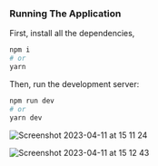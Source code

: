 ### Running The Application
First, install all the dependencies,
```bash
npm i
# or
yarn
```

Then, run the development server:

```bash
npm run dev
# or
yarn dev
```

![Screenshot 2023-04-11 at 15 11 24](https://user-images.githubusercontent.com/12265786/231175677-afe2fad9-8b94-46a8-afa9-8f0f81aed492.png)

![Screenshot 2023-04-11 at 15 12 43](https://user-images.githubusercontent.com/12265786/231175722-c0947028-d141-4ffd-b7b1-222a793b8146.png)

